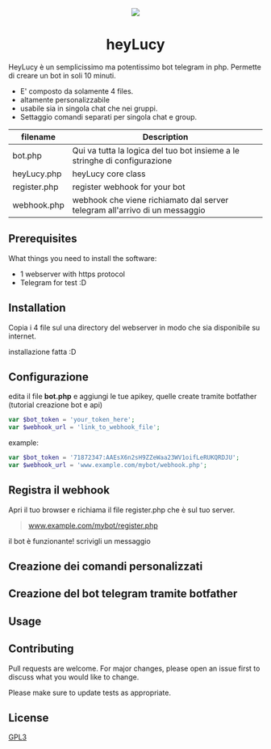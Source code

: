 <p align="center"><img src="https://user-images.githubusercontent.com/24509741/57247411-112eac00-7040-11e9-876a-1d65a4973ad5.png"></p>
<h1 align="center">heyLucy</h1>


HeyLucy è un semplicissimo ma potentissimo bot telegram in php. Permette di creare un bot in soli 10 minuti.

- E' composto da solamente 4 files.
- altamente personalizzabile
- usabile sia in singola chat che nei gruppi.
- Settaggio comandi separati per singola chat e group.


| filename      |  Description    |
|---------------|-----------------|
| bot.php       | Qui va tutta la logica del tuo bot insieme a le stringhe di configurazione|
| heyLucy.php   |	heyLucy core class |
| register.php  |   register webhook for your bot |
| webhook.php   |   webhook che viene richiamato dal server telegram all'arrivo di un messaggio |



## Prerequisites

What things you need to install the software:
- 1 webserver with https protocol
- Telegram for test :D


## Installation

Copia i 4 file sul una directory del webserver in modo che sia disponibile su internet.

installazione fatta :D

## Configurazione
edita il file **bot.php** e aggiungi le tue apikey, quelle create tramite botfather (tutorial creazione bot e api)

```php
var $bot_token = 'your_token_here';
var $webhook_url = 'link_to_webhook_file';
```
example:
```php
var $bot_token = '71872347:AAEsX6n2sH9ZZeWaa23WV1oifLeRUKQRDJU';
var $webhook_url = 'www.example.com/mybot/webhook.php';
```

## Registra il webhook
Apri il tuo browser e richiama il file register.php che è sul tuo server.
> www.example.com/mybot/register.php

il bot è funzionante! scrivigli un messaggio

## Creazione dei comandi personalizzati




## Creazione del bot telegram tramite botfather


## Usage


## Contributing
Pull requests are welcome. For major changes, please open an issue first to discuss what you would like to change.

Please make sure to update tests as appropriate.

## License
[GPL3](https://choosealicense.com/licenses/gpl-3.0/)

